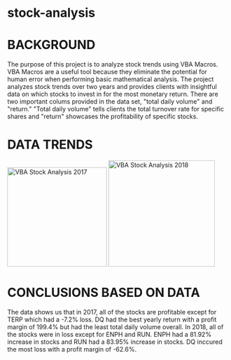 # stock-analysis

# BACKGROUND
The purpose of this project is to analyze stock trends using VBA Macros. VBA Macros are a useful tool because they eliminate the potential for human error when performing basic mathematical analysis. The project analyzes stock trends over two years and provides clients with insightful data on which stocks to invest in for the most monetary return. There are two important colums provided in the data set, "total daily volume" and "return." "Total daily volume" tells clients the total turnover rate for specific shares and "return" showcases the profitability of specific stocks. 

# DATA TRENDS
<img width="227" alt="VBA Stock Analysis 2017" src="https://user-images.githubusercontent.com/57889124/69503802-84134d80-0ed2-11ea-97a1-57c85abe069a.png">
<img width="243" alt="VBA Stock Analysis 2018" src="https://user-images.githubusercontent.com/57889124/69503710-70b3b280-0ed1-11ea-94b5-1c2641f12e69.png">

# CONCLUSIONS BASED ON DATA
The data shows us that in 2017, all of the stocks are profitable except for TERP which had a -7.2% loss. DQ had the best yearly return with a profit margin of 199.4% but had the least total daily volume overall. In 2018, all of the stocks were in loss except for ENPH and RUN. ENPH had a 81.92% increase in stocks and RUN had a 83.95% increase in stocks. DQ inccured the most loss with a profit margin of -62.6%.

